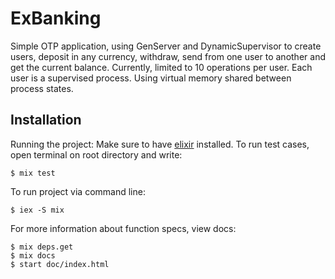 # ExBanking

Simple OTP application, using GenServer and DynamicSupervisor to create users, 
deposit in any currency, withdraw, send from one user to another and get the current balance.
Currently, limited to 10 operations per user. Each user is a supervised process.
Using virtual memory shared between process states.
 

## Installation

Running the project:
Make sure to have [elixir](https://elixir-lang.org) installed.
To run test cases, open terminal on root directory and write:
```
$ mix test
```
To run project via command line:
```
$ iex -S mix
```
For more information about function specs, view docs:
```
$ mix deps.get
$ mix docs
$ start doc/index.html
```


